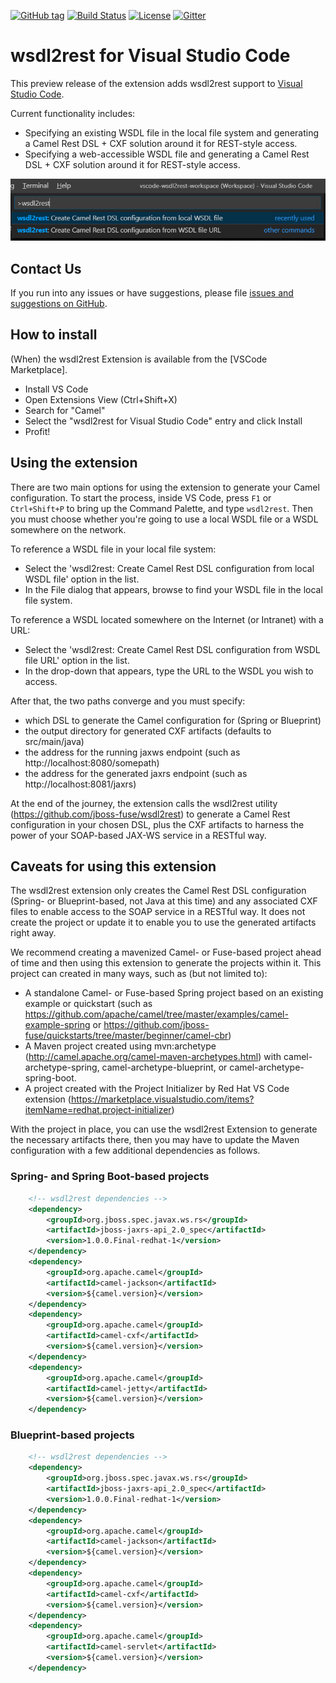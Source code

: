 [![GitHub tag](https://img.shields.io/github/tag/camel-tooling/vscode-wsdl2rest.svg?style=plastic)]()
[![Build Status](https://travis-ci.org/camel-tooling/vscode-wsdl2rest.svg?branch=master)](https://travis-ci.org/camel-tooling/vscode-wsdl2rest)
[![License](https://img.shields.io/badge/license-Apache%202-blue.svg)]()
[![Gitter](https://img.shields.io/gitter/room/camel-tooling/Lobby.js.svg)](https://gitter.im/camel-tooling/Lobby)

# wsdl2rest for Visual Studio Code
This preview release of the extension adds wsdl2rest support to [Visual Studio Code](https://code.visualstudio.com/).

Current functionality includes:
* Specifying an existing WSDL file in the local file system and generating a Camel Rest DSL + CXF solution around it for REST-style access.
* Specifying a web-accessible WSDL file and generating a Camel Rest DSL + CXF solution around it for REST-style access.


![wsdl2rest in Command Palette](./images/wsdl2rest-dropdown.png "wsdl2rest in Command Palette")

## Contact Us
If you run into any issues or have suggestions, please file [issues and suggestions on GitHub](https://github.com/camel-tooling/vscode-wsdl2rest/issues).

## How to install
(When) the wsdl2rest Extension is available from the [VSCode Marketplace].

* Install VS Code
* Open Extensions View (Ctrl+Shift+X)
* Search for "Camel"
* Select the "wsdl2rest for Visual Studio Code" entry and click Install
* Profit!

## Using the extension
There are two main options for using the extension to generate your Camel configuration. To start the process, inside VS Code, press `F1` or `Ctrl+Shift+P` to bring up the Command Palette, and type `wsdl2rest`. Then you must choose whether you're going to use a local WSDL file or a WSDL somewhere on the network.

To reference a WSDL file in your local file system:

* Select the 'wsdl2rest: Create Camel Rest DSL configuration from local WSDL file' option in the list.
* In the File dialog that appears, browse to find your WSDL file in the local file system.

To reference a WSDL located somewhere on the Internet (or Intranet) with a URL:

* Select the 'wsdl2rest: Create Camel Rest DSL configuration from WSDL file URL' option in the list.
* In the drop-down that appears, type the URL to the WSDL you wish to access.

After that, the two paths converge and you must specify:

* which DSL to generate the Camel configuration for (Spring or Blueprint)
* the output directory for generated CXF artifacts (defaults to src/main/java)
* the address for the running jaxws endpoint (such as http://localhost:8080/somepath)
* the address for the generated jaxrs endpoint (such as http://localhost:8081/jaxrs)

At the end of the journey, the extension calls the wsdl2rest utility (https://github.com/jboss-fuse/wsdl2rest) to generate a Camel Rest configuration in your chosen DSL, plus the CXF artifacts to harness the power of your SOAP-based JAX-WS service in a RESTful way. 

## Caveats for using this extension

The wsdl2rest extension only creates the Camel Rest DSL configuration (Spring- or Blueprint-based, not Java at this time) and any
associated CXF files to enable access to the SOAP service in a RESTful way. It does not create the project or update it to enable
you to use the generated artifacts right away.

We recommend creating a mavenized Camel- or Fuse-based project ahead of time and then using this extension to generate
the projects within it. This project can created in many ways, such as (but not limited to):

* A standalone Camel- or Fuse-based Spring project based on an existing example or quickstart (such as https://github.com/apache/camel/tree/master/examples/camel-example-spring or https://github.com/jboss-fuse/quickstarts/tree/master/beginner/camel-cbr)
* A Maven project created using mvn:archetype (http://camel.apache.org/camel-maven-archetypes.html) with camel-archetype-spring, camel-archetype-blueprint, or camel-archetype-spring-boot.
* A project created with the Project Initializer by Red Hat VS Code extension (https://marketplace.visualstudio.com/items?itemName=redhat.project-initializer)

With the project in place, you can use the wsdl2rest Extension to generate the necessary artifacts there, then you may have to 
update the Maven configuration with a few additional dependencies as follows.

### Spring- and Spring Boot-based projects

```xml
    <!-- wsdl2rest dependencies -->
    <dependency>
        <groupId>org.jboss.spec.javax.ws.rs</groupId>
        <artifactId>jboss-jaxrs-api_2.0_spec</artifactId>
        <version>1.0.0.Final-redhat-1</version>
    </dependency>
    <dependency>
        <groupId>org.apache.camel</groupId>
        <artifactId>camel-jackson</artifactId>
        <version>${camel.version}</version>
    </dependency>
    <dependency>
        <groupId>org.apache.camel</groupId>
        <artifactId>camel-cxf</artifactId>
        <version>${camel.version}</version>
    </dependency>
    <dependency>
        <groupId>org.apache.camel</groupId>
        <artifactId>camel-jetty</artifactId>
        <version>${camel.version}</version>
    </dependency>
```

### Blueprint-based projects

```xml
    <!-- wsdl2rest dependencies -->
    <dependency>
        <groupId>org.jboss.spec.javax.ws.rs</groupId>
        <artifactId>jboss-jaxrs-api_2.0_spec</artifactId>
        <version>1.0.0.Final-redhat-1</version>
    </dependency>
    <dependency>
        <groupId>org.apache.camel</groupId>
        <artifactId>camel-jackson</artifactId>
        <version>${camel.version}</version>
    </dependency>
    <dependency>
        <groupId>org.apache.camel</groupId>
        <artifactId>camel-cxf</artifactId>
        <version>${camel.version}</version>
    </dependency>
    <dependency>
        <groupId>org.apache.camel</groupId>
        <artifactId>camel-servlet</artifactId>
        <version>${camel.version}</version>
    </dependency>
```

